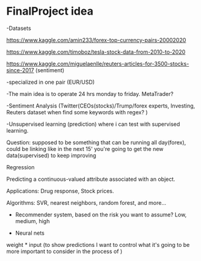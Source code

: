 # FinalProject idea


-Datasets

https://www.kaggle.com/amin233/forex-top-currency-pairs-20002020

https://www.kaggle.com/timoboz/tesla-stock-data-from-2010-to-2020

https://www.kaggle.com/miguelaenlle/reuters-articles-for-3500-stocks-since-2017 (sentiment)


-specialized in one pair (EUR/USD)


-The main idea is to operate 24 hrs monday to friday. MetaTrader?


-Sentiment Analysis (Twitter(CEOs(stocks)/Trump/forex experts, Investing, Reuters dataset when find some keywords with regex? )


-Unsupervised learning (prediction) where i can test with supervised learning. 

Question: supposed to be something that can be running all day(forex), could be linking like in the next 15' you're going to get the new data(supervised) to keep improving

Regression


Predicting a continuous-valued attribute associated with an object.

Applications: Drug response, Stock prices.


Algorithms: SVR, nearest neighbors, random forest, and more...

- Recommender system, based on the risk you want to assume? Low, medium, high

- Neural nets

weight * input (to show predictions I want to control what it's going to be more important to consider in the process of )



